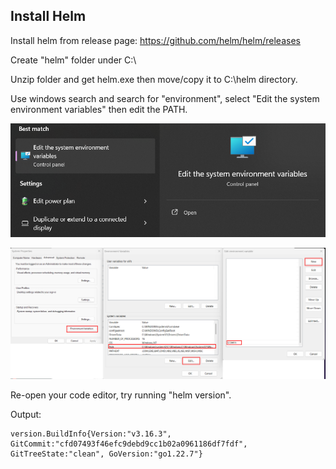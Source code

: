 ## Install Helm

Install helm from release page: https://github.com/helm/helm/releases

Create "helm" folder under C:\ 

Unzip folder and get helm.exe then move/copy it to C:\helm directory.

Use windows search and search for "environment", select "Edit the system environment variables" then edit the PATH.

![alt text](../images/win_environment_1.png)

![alt text](../images/win_environment_2.png)

Re-open your code editor, try running "helm version".

Output:
```
version.BuildInfo{Version:"v3.16.3", GitCommit:"cfd07493f46efc9debd9cc1b02a0961186df7fdf", GitTreeState:"clean", GoVersion:"go1.22.7"}
```